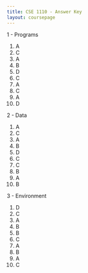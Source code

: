 ```yaml
---
title: CSE 1110 - Answer Key
layout: coursepage
---
```


1 - Programs

1. A
2. C
3. A
4. B
5. D
6. C
7. A
8. C
9. A
10. D

2 - Data

1. A
2. C
3. A
4. B
5. D
6. C
7. C
8. B
9. A
10. B

3 - Environment

1. D
2. C
3. A
4. B
5. B
6. C
7. A
8. B
9. A
10. C
